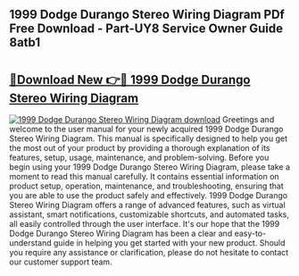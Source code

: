 ## 1999 Dodge Durango Stereo Wiring Diagram PDf Free Download - Part-UY8 Service Owner Guide 8atb1

# <h2><a href="http://dfkxu2.blite.top/?on=1999+Dodge+Durango+Stereo+Wiring+Diagram">🔗Download New 👉🔴 1999 Dodge Durango Stereo Wiring Diagram</a></h2>

[![1999 Dodge Durango Stereo Wiring Diagram download](https://i.imgur.com/lujVjoI.png)](http://dfkxu2.blite.top/?on=1999+Dodge+Durango+Stereo+Wiring+Diagram)
Greetings and welcome to the user manual for your newly acquired 1999 Dodge Durango Stereo Wiring Diagram. This manual is specifically designed to help you get the most out of your product by providing a thorough explanation of its features, setup, usage, maintenance, and problem-solving. Before you begin using your 1999 Dodge Durango Stereo Wiring Diagram, please take a moment to read this manual carefully. It contains essential information on product setup, operation, maintenance, and troubleshooting, ensuring that you are able to use the product safely and effectively. 1999 Dodge Durango Stereo Wiring Diagram offers a range of advanced features, such as virtual assistant, smart notifications, customizable shortcuts, and automated tasks, all easily controlled through the user interface. It's our hope that the 1999 Dodge Durango Stereo Wiring Diagram has been a clear and easy-to-understand guide in helping you get started with your new product. Should you require any assistance or clarification, please do not hesitate to contact our customer support team.
